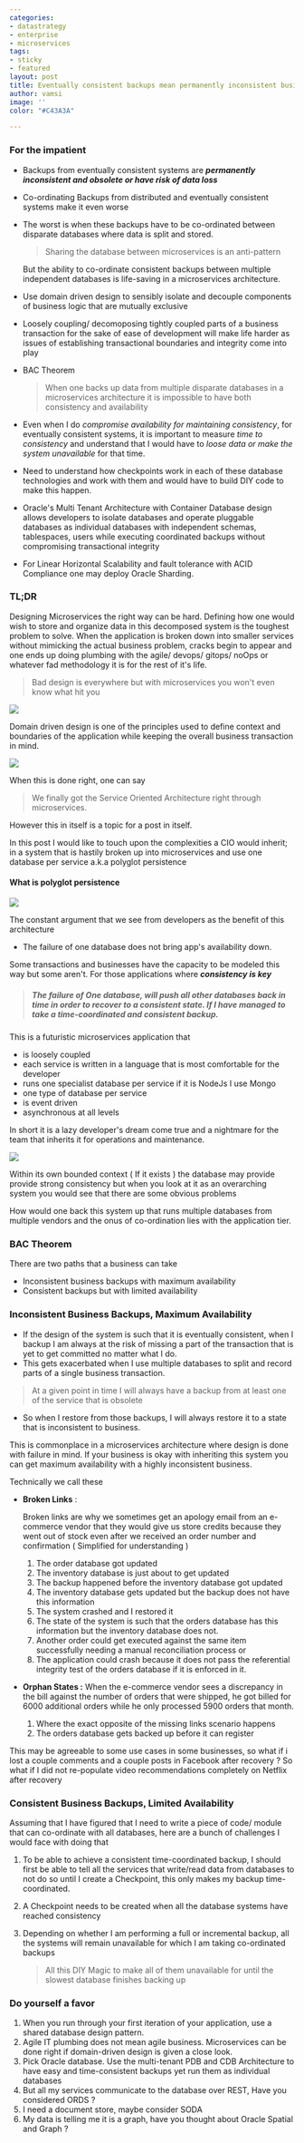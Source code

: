 ```yaml
---
categories:
- datastrategy
- enterprise
- microservices
tags:
- sticky
- featured
layout: post
title: Eventually consistent backups mean permanently inconsistent business
author: vamsi
image: ''
color: "#C43A3A"

---
```

### For the impatient

* Backups from eventually consistent systems are **_permanently inconsistent and obsolete or have risk of data loss_**
* Co-ordinating Backups from distributed and eventually consistent systems make it even worse
* The worst is when these backups have to be co-ordinated between disparate databases where data is split and stored. 

  > Sharing the database between microservices is an anti-pattern 

  But the ability to co-ordinate consistent backups between multiple independent databases is life-saving in a microservices architecture.  
* Use domain driven design to sensibly isolate and decouple components of business logic that are mutually exclusive 
* Loosely coupling/ decomoposing tightly coupled parts of a business transaction for the sake of ease of development will make life harder as issues of establishing transactional boundaries and integrity come into play
* BAC Theorem

  > When one backs up data from multiple disparate databases in a microservices architecture it is impossible to have both consistency and availability
* Even when I do _compromise availability for maintaining consistency_, for eventually consistent systems, it is important to measure _time to consistency_ and understand that I would have to _loose data or make the system unavailable_ for that time. 
* Need to understand how checkpoints work in each of these database technologies and work with them and would have to build DIY code to make this happen. 
* Oracle's Multi Tenant Architecture with Container Database design allows developers to isolate databases and operate pluggable databases as individual databases with independent schemas, tablespaces, users while executing coordinated backups without compromising transactional integrity 
* For Linear Horizontal Scalability and fault tolerance with ACID Compliance one may deploy Oracle Sharding. 

### TL;DR

Designing Microservices the right way can be hard. Defining how one would wish to store and organize data in this decomposed system is the toughest problem to solve.  When the application is broken down into smaller services without mimicking the actual business problem, cracks begin to appear and one ends up doing plumbing with the agile/ devops/ gitops/ noOps or whatever fad methodology it is for the rest of it's life. 

> Bad design is everywhere but with microservices you won't even know what hit you

![](/assets/images/AllureMicroservices.png)

Domain driven design is one of the principles used to define context and boundaries of the application while keeping the overall business transaction in mind.  

![](/assets/images/TransactionalBoundaries.png)

When this is done right, one can say

>  We finally got the Service Oriented Architecture right through microservices. 

However this in itself is a topic for a post in itself. 

In this post I would like to touch upon the complexities a CIO would inherit; in a system that is hastily broken up into microservices and use one database per service a.k.a polyglot persistence 

#### What is polyglot persistence

![](https://i1.wp.com/www.jamesserra.com/wp-content/uploads/2015/04/pp2.png?ssl=1)

The constant argument that we see from developers as the benefit of this architecture

* The failure of one database does not bring app's availability down. 

Some transactions and businesses have the capacity to be modeled this way but some aren't.  For those applications where **_consistency is key_** 

> ##### The failure of One database, will push all other databases back in time in order to recover to a consistent state. If I have managed to take a time-coordinated and consistent backup. 

This is a futuristic microservices application that

* is loosely coupled
* each service is written in a language that is most comfortable for the developer
* runs one specialist database per service if it is NodeJs I use Mongo
* one type of database per service
* is event driven
* asynchronous at all levels

In short it is a lazy developer's dream come true and a nightmare for the team that inherits it for operations and maintenance.

![](/assets/images/sampleApplication.png)

Within its own bounded context ( If it exists ) the database may provide provide strong consistency but when you look at it as an overarching system you would see that there are some obvious problems

How would one back this system up that runs multiple databases from multiple vendors and the onus of co-ordination lies with the application tier. 

### BAC Theorem 

There are two paths that a business can take

* Inconsistent business backups with maximum availability
* Consistent backups but with limited availability

### Inconsistent Business Backups, Maximum Availability

* If the design of the system is such that it is eventually consistent, when I backup I am always at the risk of missing a part of the transaction that is yet to get committed no matter what I do.
* This gets exacerbated when I use multiple databases to split and record  parts of a single business transaction.

> At a given point in time I will always have a backup from at least one of the service that is obsolete

* So when I restore from those backups, I will always restore it to a state that is inconsistent to business.

This is commonplace in a microservices architecture where design is done with failure in mind. If your business is okay with inheriting this system you can get maximum availability with a highly inconsistent business.

Technically we call these

* **Broken Links** :

  Broken links are why we sometimes get an apology email from an e-commerce vendor that they would give us store credits because they went out of stock even after we received an order number and confirmation ( Simplified for understanding )
  1. The order database got updated
  2. The inventory database is just about to get updated
  3. The backup happened before the inventory database got updated
  4. The inventory database gets updated but the backup does not have this information
  5. The system crashed and I restored it
  6. The state of the system is such that the orders database has this information but the inventory database does not.
  7. Another order could get executed against the same item successfully needing a manual reconciliation process or
  8. The application could crash because it does not pass the referential integrity test of the orders database if it is enforced in it.
* **Orphan States :** When the e-commerce vendor sees a discrepancy in the bill against the number of orders that were shipped, he got billed for 6000 additional orders while he only processed 5900 orders that month.
  1. Where the exact opposite of the missing links scenario happens
  2. The orders database gets backed up before it can register

This may be agreeable to some use cases in some businesses, so what if i lost a couple comments and a couple posts in Facebook after recovery ? So what if I did not re-populate video recommendations completely on Netflix after recovery

### Consistent Business Backups, Limited Availability

Assuming that I have figured that I need to write a piece of code/ module that can co-ordinate with all databases, here are a bunch of challenges I would face with doing that 

1. To be able to achieve a consistent time-coordinated backup, I should first be able to tell all the services that write/read data from databases to not do so until I create a Checkpoint, this only makes my backup time-coordinated. 
2. A Checkpoint needs to be created when all the database systems have reached consistency 
3. Depending on whether I am performing a full or incremental backup, all the systems will remain unavailable for which I am taking co-ordinated backups

   > All this DIY Magic to make all of them unavailable for until the slowest database finishes backing up 

### Do yourself a favor 

1. When you run through your first iteration of your application, use a shared database design pattern. 
2. Agile IT plumbing does not mean agile business. Microservices can be done right if domain-driven design is given a close look. 
3. Pick Oracle database. Use the multi-tenant PDB and CDB Architecture to have easy and time-consistent backups yet run them as individual databases
4. But all my services communicate to the database over REST, Have you considered ORDS ? 
5. I need a document store, maybe consider SODA
6. My data is telling me it is a graph, have you thought about Oracle Spatial and Graph ?